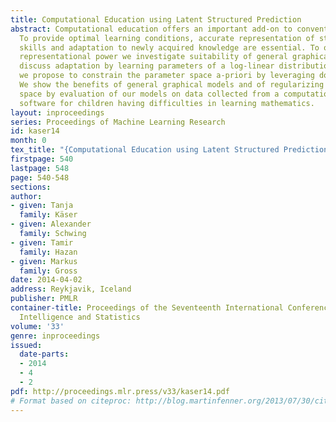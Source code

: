 ```yaml
---
title: Computational Education using Latent Structured Prediction
abstract: Computational education offers an important add-on to conventional teaching.
  To provide optimal learning conditions, accurate representation of students’ current
  skills and adaptation to newly acquired knowledge are essential. To obtain sufficient
  representational power we investigate suitability of general graphical models and
  discuss adaptation by learning parameters of a log-linear distribution. For interpretability
  we propose to constrain the parameter space a-priori by leveraging domain knowledge.
  We show the benefits of general graphical models and of regularizing the parameter
  space by evaluation of our models on data collected from a computational education
  software for children having difficulties in learning mathematics.
layout: inproceedings
series: Proceedings of Machine Learning Research
id: kaser14
month: 0
tex_title: "{Computational Education using Latent Structured Prediction}"
firstpage: 540
lastpage: 548
page: 540-548
sections: 
author:
- given: Tanja
  family: Käser
- given: Alexander
  family: Schwing
- given: Tamir
  family: Hazan
- given: Markus
  family: Gross
date: 2014-04-02
address: Reykjavik, Iceland
publisher: PMLR
container-title: Proceedings of the Seventeenth International Conference on Artificial
  Intelligence and Statistics
volume: '33'
genre: inproceedings
issued:
  date-parts:
  - 2014
  - 4
  - 2
pdf: http://proceedings.mlr.press/v33/kaser14.pdf
# Format based on citeproc: http://blog.martinfenner.org/2013/07/30/citeproc-yaml-for-bibliographies/
---
```

